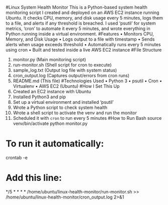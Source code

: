 #Linux System Health Monitor 
This is a Python-based system health monitoring script I created and deployed on an AWS EC2 instance running Ubuntu. It checks CPU, memory, and disk usage every 5 minutes, logs them to a file, and alerts if any threshold is breached.
I used ‘psutil’ for system metrics, ‘cron’ to automate it every 5 minutes, and wrote everything in Python running inside a virtual environment.
#Features
•	Monitors CPU, Memory, and Disk Usage
•	Logs output to a file with timestamp
•	Sends alerts when usage exceeds threshold
•	Automatically runs every 5 minutes using cron
•	Built and tested inside a live AWS EC2 instance
#File Structure
1.	monitor.py (Main monitoring script)
2.	run-monitor.sh (Shell script for cron to execute)
3.	sample_log.txt (Output log file with system status)
4.	cron_output.log (Captures output/errors from cron runs)
5.	README.md (This file)
#Technologies Used
•	Python 3
•	psutil
•	Cron
•	Virtualenv
•	AWS EC2 (Ubuntu)
#How I Set This Up
1. Created an EC2 instance with Ubuntu
2. Installed Python3 and pip
3. Set up a virtual environment and installed ‘psutil’
4. Wrote a Python script to check system health
5. Wrote a shell script to activate the venv and run the monitor
6. Scheduled it with `cron` to run every 5 minutes
#How to Run
Bash
source venv/bin/activate
python monitor.py
# To run it automatically:
crontab -e
# Add this line:
*/5 * * * * /home/ubuntu/linux-health-monitor/run-monitor.sh >> /home/ubuntu/linux-health-monitor/cron_output.log 2>&1

